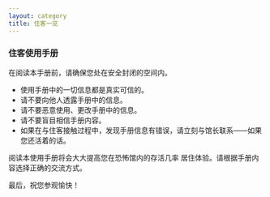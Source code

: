 ```yaml
---
layout: category
title: 住客一览
---
```


### **住客使用手册**

在阅读本手册前，请确保您处在安全封闭的空间内。 

- 使用手册中的一切信息都是真实可信的。
- 请不要向他人透露手册中的信息。
- 请不要恶意使用、更改手册中的信息。
- 请不要盲目相信手册内容。
- 如果在与住客接触过程中，发现手册信息有错误，请立刻与馆长联系——如果您还活着的话。

阅读本使用手册将会大大提高您在恐怖馆内的存活几率 居住体验。请根据手册内容选择正确的交流方式。

 

最后，祝您参观愉快！

 
